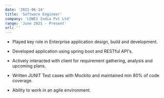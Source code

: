 ```yaml
---
date: '2021-06-14'
title: 'Software Engineer'
company: 'LOWES India Pvt Ltd'
range: 'June 2021 - Present'
url: ''
---
```


- Played key role in Enterprise application design, build and development.

- Developed application using spring boot and RESTful API's.

- Actively interacted with client for requirement gathering, analysis and upcoming plans.

- Written JUNIT Test cases with Mockito and maintained min 80% of code coverage.

-  Ability to work in an agile environment.
